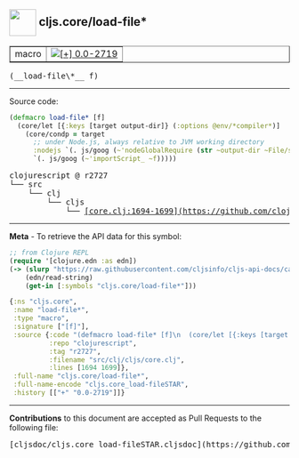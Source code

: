 ## <img width="48px" valign="middle" src="http://i.imgur.com/Hi20huC.png"> cljs.core/load-file\*

 <table border="1">
<tr>

<td>macro</td>
<td><a href="https://github.com/cljsinfo/cljs-api-docs/tree/0.0-2719"><img valign="middle" alt="[+] 0.0-2719" src="https://img.shields.io/badge/+-0.0--2719-lightgrey.svg"></a> </td>
</tr>
</table>

 <samp>
(__load-file\*__ f)<br>
</samp>

---





Source code:

```clj
(defmacro load-file* [f]
  (core/let [{:keys [target output-dir]} (:options @env/*compiler*)]
    (core/condp = target
      ;; under Node.js, always relative to JVM working directory
      :nodejs `(. js/goog (~'nodeGlobalRequire (str ~output-dir ~File/separator ~f)))
      `(. js/goog (~'importScript_ ~f)))))
```

 <pre>
clojurescript @ r2727
└── src
    └── clj
        └── cljs
            └── <ins>[core.clj:1694-1699](https://github.com/clojure/clojurescript/blob/r2727/src/clj/cljs/core.clj#L1694-L1699)</ins>
</pre>


---

__Meta__ - To retrieve the API data for this symbol:

```clj
;; from Clojure REPL
(require '[clojure.edn :as edn])
(-> (slurp "https://raw.githubusercontent.com/cljsinfo/cljs-api-docs/catalog/cljs-api.edn")
    (edn/read-string)
    (get-in [:symbols "cljs.core/load-file*"]))
```

```clj
{:ns "cljs.core",
 :name "load-file*",
 :type "macro",
 :signature ["[f]"],
 :source {:code "(defmacro load-file* [f]\n  (core/let [{:keys [target output-dir]} (:options @env/*compiler*)]\n    (core/condp = target\n      ;; under Node.js, always relative to JVM working directory\n      :nodejs `(. js/goog (~'nodeGlobalRequire (str ~output-dir ~File/separator ~f)))\n      `(. js/goog (~'importScript_ ~f)))))",
          :repo "clojurescript",
          :tag "r2727",
          :filename "src/clj/cljs/core.clj",
          :lines [1694 1699]},
 :full-name "cljs.core/load-file*",
 :full-name-encode "cljs.core_load-fileSTAR",
 :history [["+" "0.0-2719"]]}

```

---

__Contributions__ to this document are accepted as Pull Requests to the following file:

 <pre>
[cljsdoc/cljs.core_load-fileSTAR.cljsdoc](https://github.com/cljsinfo/cljs-api-docs/blob/master/cljsdoc/cljs.core_load-fileSTAR.cljsdoc)
</pre>

